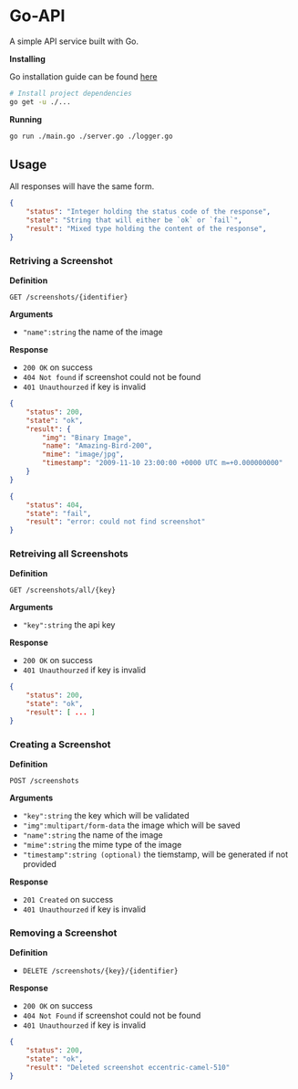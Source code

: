 # Go-API

A simple API service built with Go.

**Installing**

Go installation guide can be found [here](https://golang.org/doc/install)

```sh
# Install project dependencies
go get -u ./...
```

**Running**

```sh
go run ./main.go ./server.go ./logger.go
```

## Usage

All responses will have the same form.

```json
{
    "status": "Integer holding the status code of the response",
    "state": "String that will either be `ok` or `fail`",
    "result": "Mixed type holding the content of the response",
}
```

### Retriving a Screenshot

**Definition**

`GET /screenshots/{identifier}`

**Arguments**

- `"name":string` the name of the image

**Response**

- `200 OK` on success
- `404 Not found` if screenshot could not be found
- `401 Unauthourzed` if key is invalid

```json
{
	"status": 200,
	"state": "ok",
	"result": {
		"img": "Binary Image",
		"name": "Amazing-Bird-200",
		"mime": "image/jpg",
		"timestamp": "2009-11-10 23:00:00 +0000 UTC m=+0.000000000"
	}
}
```
```json
{
	"status": 404,
	"state": "fail",
	"result": "error: could not find screenshot"
}
```

### Retreiving all Screenshots

**Definition**

`GET /screenshots/all/{key}`

**Arguments**

- `"key":string` the api key

**Response**
- `200 OK` on success
- `401 Unauthourzed` if key is invalid

```json
{
	"status": 200,
	"state": "ok",
	"result": [ ... ] 
}
```

### Creating a Screenshot

**Definition**

`POST /screenshots`

**Arguments**

- `"key":string` the key which will be validated
- `"img":multipart/form-data` the image which will be saved
- `"name":string` the name of the image
- `"mime":string` the mime type of the image
- `"timestamp":string (optional)` the tiemstamp, will be generated if not provided

**Response**

- `201 Created` on success
- `401 Unauthourzed` if key is invalid

### Removing a Screenshot

**Definition**

- `DELETE /screenshots/{key}/{identifier}`

**Response**

- `200 OK` on success
- `404 Not Found` if screenshot could not be found 
- `401 Unauthourzed` if key is invalid

```json
{
	"status": 200,
	"state": "ok",
	"result": "Deleted screenshot eccentric-camel-510"
}
```
